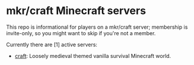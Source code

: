 # mkr/craft Minecraft servers

This repo is informational for players on a mkr/craft server; membership is invite-only, so you might want to skip if you're not a member.

Currently there are [1] active servers:

* [craft](./craft/README.md): Loosely medieval themed vanilla survival Minecraft world.
